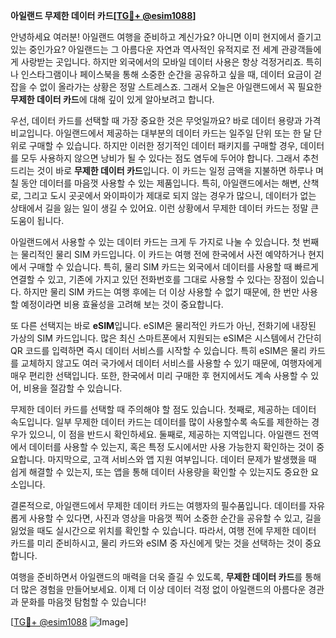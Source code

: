 **아일랜드 무제한 데이터 카드[[TG💪+ @esim1088](https://t.me/s/esim1088)]**

안녕하세요 여러분! 아일랜드 여행을 준비하고 계신가요? 아니면 이미 현지에서 즐기고 있는 중인가요? 아일랜드는 그 아름다운 자연과 역사적인 유적지로 전 세계 관광객들에게 사랑받는 곳입니다. 하지만 외국에서의 모바일 데이터 사용은 항상 걱정거리죠. 특히나 인스타그램이나 페이스북을 통해 소중한 순간을 공유하고 싶을 때, 데이터 요금이 걷잡을 수 없이 올라가는 상황은 정말 스트레스죠. 그래서 오늘은 아일랜드에서 꼭 필요한 **무제한 데이터 카드**에 대해 깊이 있게 알아보려고 합니다.

우선, 데이터 카드를 선택할 때 가장 중요한 것은 무엇일까요? 바로 데이터 용량과 가격 비교입니다. 아일랜드에서 제공하는 대부분의 데이터 카드는 일주일 단위 또는 한 달 단위로 구매할 수 있습니다. 하지만 이러한 정기적인 데이터 패키지를 구매할 경우, 데이터를 모두 사용하지 않으면 낭비가 될 수 있다는 점도 염두에 두어야 합니다. 그래서 추천드리는 것이 바로 **무제한 데이터 카드**입니다. 이 카드는 일정 금액을 지불하면 하루나 며칠 동안 데이터를 마음껏 사용할 수 있는 제품입니다. 특히, 아일랜드에서는 해변, 산책로, 그리고 도시 곳곳에서 와이파이가 제대로 되지 않는 경우가 많으니, 데이터가 없는 상태에서 길을 잃는 일이 생길 수 있어요. 이런 상황에서 무제한 데이터 카드는 정말 큰 도움이 됩니다.

아일랜드에서 사용할 수 있는 데이터 카드는 크게 두 가지로 나눌 수 있습니다. 첫 번째는 물리적인 물리 SIM 카드입니다. 이 카드는 여행 전에 한국에서 사전 예약하거나 현지에서 구매할 수 있습니다. 특히, 물리 SIM 카드는 외국에서 데이터를 사용할 때 빠르게 연결할 수 있고, 기존에 가지고 있던 전화번호를 그대로 사용할 수 있다는 장점이 있습니다. 하지만 물리 SIM 카드는 여행 후에는 더 이상 사용할 수 없기 때문에, 한 번만 사용할 예정이라면 비용 효율성을 고려해 보는 것이 중요합니다.

또 다른 선택지는 바로 **eSIM**입니다. eSIM은 물리적인 카드가 아닌, 전화기에 내장된 가상의 SIM 카드입니다. 많은 최신 스마트폰에서 지원되는 eSIM은 시스템에서 간단히 QR 코드를 입력하면 즉시 데이터 서비스를 시작할 수 있습니다. 특히 eSIM은 물리 카드를 교체하지 않고도 여러 국가에서 데이터 서비스를 사용할 수 있기 때문에, 여행자에게 매우 편리한 선택입니다. 또한, 한국에서 미리 구매한 후 현지에서도 계속 사용할 수 있어, 비용을 절감할 수 있습니다.

무제한 데이터 카드를 선택할 때 주의해야 할 점도 있습니다. 첫째로, 제공하는 데이터 속도입니다. 일부 무제한 데이터 카드는 데이터를 많이 사용할수록 속도를 제한하는 경우가 있으니, 이 점을 반드시 확인하세요. 둘째로, 제공하는 지역입니다. 아일랜드 전역에서 데이터를 사용할 수 있는지, 혹은 특정 도시에서만 사용 가능한지 확인하는 것이 중요합니다. 마지막으로, 고객 서비스와 앱 지원 여부입니다. 데이터 문제가 발생했을 때 쉽게 해결할 수 있는지, 또는 앱을 통해 데이터 사용량을 확인할 수 있는지도 중요한 요소입니다.

결론적으로, 아일랜드에서 무제한 데이터 카드는 여행자의 필수품입니다. 데이터를 자유롭게 사용할 수 있다면, 사진과 영상을 마음껏 찍어 소중한 순간을 공유할 수 있고, 길을 잃었을 때도 실시간으로 위치를 확인할 수 있습니다. 따라서, 여행 전에 무제한 데이터 카드를 미리 준비하시고, 물리 카드와 eSIM 중 자신에게 맞는 것을 선택하는 것이 중요합니다.

여행을 준비하면서 아일랜드의 매력을 더욱 즐길 수 있도록, **무제한 데이터 카드**를 통해 더 많은 경험을 만들어보세요. 이제 더 이상 데이터 걱정 없이 아일랜드의 아름다운 경관과 문화를 마음껏 탐험할 수 있습니다!

[[TG💪+ @esim1088](https://t.me/s/esim1088) ![Image](https://i.postimg.cc/Y0z9fWf4/image.png)]